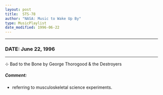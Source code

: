 ```yaml
---
layout: post
title:  STS-78
author: "NASA: Music to Wake Up By"
type: MusicPlaylist
date_modified: 1996-06-22
---
```


----
### DATE: June 22, 1996
----
⊹ Bad to the Bone by George Thorogood & the Destroyers

##### Comment:
* referring to musculoskeletal science experiments.
